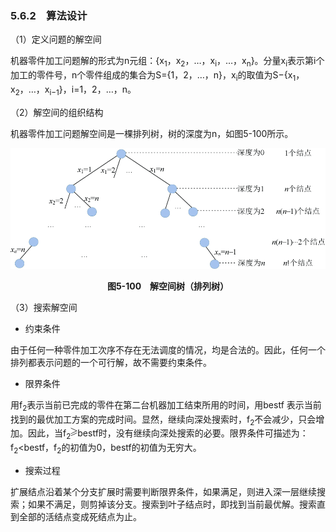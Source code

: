 ### 5.6.2　算法设计

（1）定义问题的解空间

机器零件加工问题解的形式为n元组：{x<sub class="my_markdown">1</sub>，x<sub>2</sub>，…，x<sub class="my_markdown">i</sub>，…，x<sub class="my_markdown">n</sub>}。分量x<sub class="my_markdown">i</sub>表示第i个加工的零件号，n个零件组成的集合为S={1，2，…，n}，x<sub class="my_markdown">i</sub>的取值为S−{x<sub class="my_markdown">1</sub>，x<sub>2</sub>，…，x<sub class="my_markdown">i</sub><sub>−1</sub>}，i=1，2，…，n。

（2）解空间的组织结构

机器零件加工问题解空间是一棵排列树，树的深度为n，如图5-100所示。

![649.png](../images/649.png)
<center class="my_markdown"><b class="my_markdown">图5-100　解空间树（排列树）</b></center>

（3）搜索解空间

+ 约束条件

由于任何一种零件加工次序不存在无法调度的情况，均是合法的。因此，任何一个排列都表示问题的一个可行解，故不需要约束条件。

+ 限界条件

用f<sub class="my_markdown">2</sub>表示当前已完成的零件在第二台机器加工结束所用的时间，用bestf 表示当前找到的最优加工方案的完成时间。显然，继续向深处搜索时，f<sub class="my_markdown">2</sub>不会减少，只会增加。因此，当f<sub class="my_markdown">2</sub><img class="my_markdown" src="../images/5.gif" style="width:11px;  height: 14px; "/>bestf时，没有继续向深处搜索的必要。限界条件可描述为：f<sub class="my_markdown">2</sub><bestf，f<sub class="my_markdown">2</sub>的初值为0，bestf的初值为无穷大。

+ 搜索过程

扩展结点沿着某个分支扩展时需要判断限界条件，如果满足，则进入深一层继续搜索；如果不满足，则剪掉该分支。搜索到叶子结点时，即找到当前最优解。搜索直到全部的活结点变成死结点为止。

